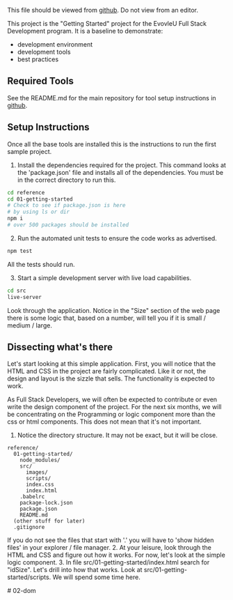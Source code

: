 
This file should be viewed from [github](https://github.com/larryevolveu/reference/tree/master/01-getting-started). Do not view from an editor.

This project is the "Getting Started" project for the EvovleU Full Stack Development program. It is a baseline to demonstrate:

- development environment
- development tools
- best practices

## Required Tools

See the README.md for the main repository for tool setup instructions in [github](https://github.com/larryevolveu/reference).


## Setup Instructions

Once all the base tools are installed this is the instructions to run the first sample project.

1. Install the dependencies required for the project. This command looks at the 'package.json' file and installs all of the dependencies. You must be in the correct directory to run this.  
```sh
cd reference
cd 01-getting-started
# Check to see if package.json is here
# by using ls or dir
npm i
# over 500 packages should be installed
```
2. Run the automated unit tests to ensure the code works as advertised. 
```sh
npm test
```
All the tests should run.

3. Start a simple development server with live load capabilities. 
```sh
cd src
live-server
```
Look through the application. Notice in the "Size" section of the web page there is some logic that, based on a number, will tell you if it is small / medium / large.

## Dissecting what's there

Let's start looking at this simple application. First, you will notice that the HTML and CSS in the project are fairly complicated. Like it or not, the design and layout is the sizzle that sells. The functionality is expected to work. 

As Full Stack Developers, we will often be expected to contribute or even write the design component of the project. For the next six months, we will be concentrating on the Programming or logic component more than the css or html components. This does not mean that it's not important.

1. Notice the directory structure. It may not be exact, but it will be close.
```
reference/
  01-getting-started/
    node_modules/
    src/
      images/
      scripts/
      index.css
      index.html
    .babelrc
    package-lock.json
    package.json
    README.md
  (other stuff for later)
  .gitignore
```
If you do not see the files that start with '.' you will have to 'show hidden files' in your explorer / file manager.
2. At your leisure, look through the HTML and CSS and figure out how it works. For now, let's look at the simple logic component.
3. In file src/01-getting-started/index.html search for "idSize". Let's drill into how that works. Look at src/01-getting-started/scripts. We will spend some time here.
 
#   0 2 - d o m  
 